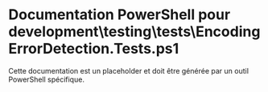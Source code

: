 # Documentation PowerShell pour development\testing\tests\EncodingErrorDetection.Tests.ps1

Cette documentation est un placeholder et doit être générée par un outil PowerShell spécifique.
